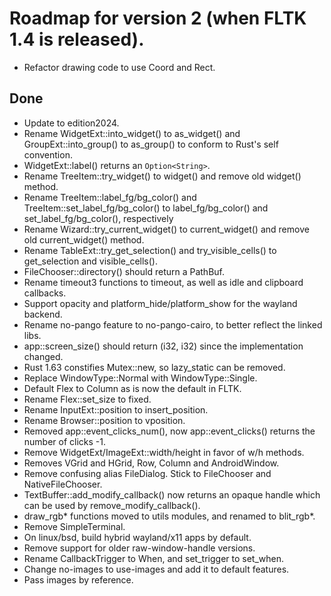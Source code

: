 # Roadmap for version 2 (when FLTK 1.4 is released). 
- Refactor drawing code to use Coord and Rect.

## Done
- Update to edition2024.
- Rename WidgetExt::into_widget() to as_widget() and GroupExt::into_group() to as_group() to conform to Rust's self convention.
- WidgetExt::label() returns an `Option<String>`.
- Rename TreeItem::try_widget() to widget() and remove old widget() method.
- Rename TreeItem::label_fg/bg_color() and TreeItem::set_label_fg/bg_color() to label_fg/bg_color() and set_label_fg/bg_color(), respectively
- Rename Wizard::try_current_widget() to current_widget() and remove old current_widget() method.
- Rename TableExt::try_get_selection() and try_visible_cells() to get_selection and visible_cells().
- FileChooser::directory() should return a PathBuf.
- Rename timeout3 functions to timeout, as well as idle and clipboard callbacks.
- Support opacity and platform_hide/platform_show for the wayland backend.
- Rename no-pango feature to no-pango-cairo, to better reflect the linked libs.
- app::screen_size() should return (i32, i32) since the implementation changed.
- Rust 1.63 constifies Mutex::new, so lazy_static can be removed.
- Replace WindowType::Normal with WindowType::Single.
- Default Flex to Column as is now the default in FLTK.
- Rename Flex::set_size to fixed. 
- Rename InputExt::position to insert_position.
- Rename Browser::position to vposition.
- Removed app::event_clicks_num(), now app::event_clicks() returns the number of clicks -1.
- Remove WidgetExt/ImageExt::width/height in favor of w/h methods.
- Removes VGrid and HGrid, Row, Column and AndroidWindow.
- Remove confusing alias FileDialog. Stick to FileChooser and NativeFileChooser.
- TextBuffer::add_modify_callback() now returns an opaque handle which can be used by remove_modify_callback().
- draw_rgb* functions moved to utils modules, and renamed to blit_rgb*.
- Remove SimpleTerminal.
- On linux/bsd, build hybrid wayland/x11 apps by default.
- Remove support for older raw-window-handle versions.
- Rename CallbackTrigger to When, and set_trigger to set_when.
- Change no-images to use-images and add it to default features.
- Pass images by reference.
